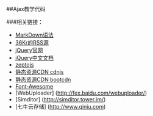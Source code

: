 ##Ajax教学代码

###相关链接：

+ [MarkDown语法](http://wowubuntu.com/markdown)
+ [36Kr的RSS源](http://36kr.com/feed)
+ [jQuery官网](http://jquery.com)
+ [jQuery中文文档](http://www.jquery123.com/)
+ [zeptojs](http://zeptojs.com/)
+ [静态资源CDN cdnjs](https://cdnjs.com/)
+ [静态资源CDN bootcdn](http://www.bootcdn.cn/)
+ [Font-Awesome](http://fortawesome.github.io/Font-Awesome)
+ [WebUploader] (http://fex.baidu.com/webuploader/)
+ [Simditor] (http://simditor.tower.im/)
+ [七牛云存储] (http://www.qiniu.com)